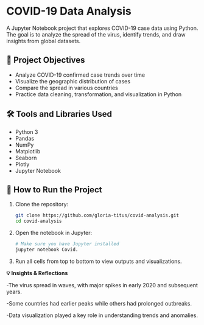 # COVID-19 Data Analysis

A Jupyter Notebook project that explores COVID-19 case data using Python. The goal is to analyze the spread of the virus, identify trends, and draw insights from global datasets.

## 📌 Project Objectives

- Analyze COVID-19 confirmed case trends over time
- Visualize the geographic distribution of cases
- Compare the spread in various countries
- Practice data cleaning, transformation, and visualization in Python

## 🛠️ Tools and Libraries Used

- Python 3
- Pandas
- NumPy
- Matplotlib
- Seaborn
- Plotly
- Jupyter Notebook

## 🚀 How to Run the Project

1. Clone the repository:

   ```bash
   git clone https://github.com/gloria-titus/covid-analysis.git
   cd covid-analysis
   ```

2. Open the notebook in Jupyter:

   ```bash
   # Make sure you have Jupyter installed
   jupyter notebook Covid.
   ```

3. Run all cells from top to bottom to view outputs and visualizations.

**💡 Insights & Reflections**

-The virus spread in waves, with major spikes in early 2020 and subsequent years.

-Some countries had earlier peaks while others had prolonged outbreaks.

-Data visualization played a key role in understanding trends and anomalies.

